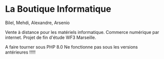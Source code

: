 # La Boutique Informatique

Bilel, Mehdi, Alexandre, Arsenio

Vente à distance pour les matériels informatique. Commerce numérique par internet.
Projet de fin d'étude WF3 Marseille.

A faire tourner sous PHP 8.0 
Ne fonctionne pas sous les versions antérieures !!!!!
